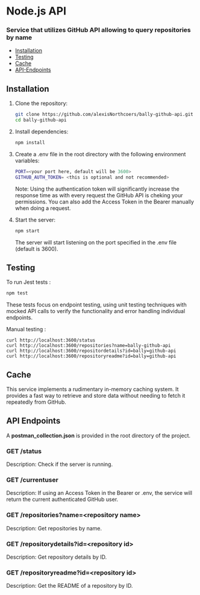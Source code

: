 # Node.js API
### Service that utilizes GitHub API allowing to query repositories by name

- [Installation](#installation)
- [Testing](#testing)
- [Cache](#cache)
- [API-Endpoints](#api-endpoints)

## Installation

1. Clone the repository:
   ```sh
   git clone https://github.com/alexisNorthcoers/bally-github-api.git
   cd bally-github-api
2. Install dependencies:
   ```sh
   npm install
3. Create a .env file in the root directory with the following environment variables:
   ```sh
   PORT=<your port here, default will be 3600>
   GITHUB_AUTH_TOKEN= <this is optional and not recommended>
   ```
    Note: Using the authentication token will significantly increase the response time as with every request the GitHub API is cheking your permissions. You can also add the Access Token in the Bearer manually when doing a request.

4. Start the server:
   ```sh
   npm start
   ```
    The server will start listening on the port specified in the .env file (default is 3600).

## Testing
To run Jest tests :
   ```sh
   npm test
   ```
These tests focus on endpoint testing, using unit testing techniques with mocked API calls to verify the functionality and error handling individual endpoints.

Manual testing :
```
curl http://localhost:3600/status
curl http://localhost:3600/repositories?name=bally-github-api
curl http://localhost:3600/repositordetails?id=bally=github-api
curl http://localhost:3600/repositoryreadme?id=bally=github-api
```

## Cache
This service implements a rudimentary in-memory caching system.
It provides a fast way to retrieve and store data without needing to fetch it repeatedly from GitHub.

## API Endpoints
A **postman_collection.json** is provided in the root directory of the project.

### GET /status

Description: Check if the server is running.

### GET /currentuser

Description: If using an Access Token in the Bearer or .env, the service will return the current authenticated GitHub user. 

### GET /repositories?name=\<repository name>

Description: Get repositories by name.

### GET /repositorydetails?id=\<repository id>

Description: Get repository details by ID.

### GET /repositoryreadme?id=\<repository id>

Description: Get the README of a repository by ID.
